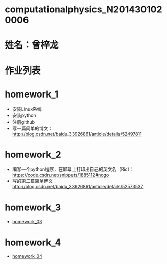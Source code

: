 # computationalphysics_N2014301020006
# 姓名：曾梓龙
# 作业列表
# homework_1
- 安装Linux系统
- 安装python
- 注册github
- 写一篇简单的博文：http://blog.csdn.net/baidu_33926861/article/details/52497811

# homework_2
- 编写一个python程序，在屏幕上打印出自己的英文名（Ric）：https://code.csdn.net/snippets/1885112#nogo
- 写的第二篇简单博文：http://blog.csdn.net/baidu_33926861/article/details/52573537

# homework_3
- [homework_03](https://github.com/RicardoZiTseng/computationalphysics_N2014301020006/blob/master/homework_03.md)

# homework_4
- [homework_04](http://www.jianshu.com/p/4838d81da5fb)
